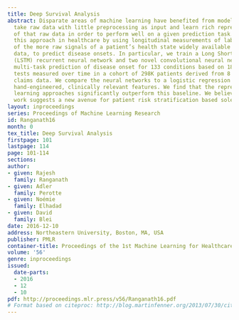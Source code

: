 ```yaml
---
title: Deep Survival Analysis
abstract: Disparate areas of machine learning have benefited from models that can
  take raw data with little preprocessing as input and learn rich representations
  of that raw data in order to perform well on a given prediction task. We evaluate
  this approach in healthcare by using longitudinal measurements of lab tests, one
  of the more raw signals of a patient’s health state widely available in clinical
  data, to predict disease onsets. In particular, we train a Long Short-Term Memory
  (LSTM) recurrent neural network and two novel convolutional neural networks for
  multi-task prediction of disease onset for 133 conditions based on 18 common lab
  tests measured over time in a cohort of 298K patients derived from 8 years of administrative
  claims data. We compare the neural networks to a logistic regression with several
  hand-engineered, clinically relevant features. We find that the representation-based
  learning approaches significantly outperform this baseline. We believe that our
  work suggests a new avenue for patient risk stratification based solely on lab results.
layout: inproceedings
series: Proceedings of Machine Learning Research
id: Ranganath16
month: 0
tex_title: Deep Survival Analysis
firstpage: 101
lastpage: 114
page: 101-114
sections: 
author:
- given: Rajesh
  family: Ranganath
- given: Adler
  family: Perotte
- given: Noémie
  family: Elhadad
- given: David
  family: Blei
date: 2016-12-10
address: Northeastern University, Boston, MA, USA
publisher: PMLR
container-title: Proceedings of the 1st Machine Learning for Healthcare Conference
volume: '56'
genre: inproceedings
issued:
  date-parts:
  - 2016
  - 12
  - 10
pdf: http://proceedings.mlr.press/v56/Ranganath16.pdf
# Format based on citeproc: http://blog.martinfenner.org/2013/07/30/citeproc-yaml-for-bibliographies/
---
```

